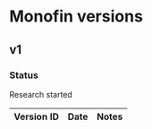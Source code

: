 # Monofin versions

## v1
### Status
Research started

| Version ID | Date | Notes |
|---|---:|---|
